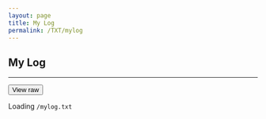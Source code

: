 ```yaml
---
layout: page
title: My Log
permalink: /TXT/mylog
---
```


## My Log
---
<script>function redirectRAW() { window.location ="https://raw.githubusercontent.com/dnswd/os211/master/TXT/mylog.txt" }</script>
<button class="btn js-toggle-dark-mode" onclick="redirectRAW()">View raw</button>
<div id="log">Loading <code>/mylog.txt</code></div>

<script id="loading">
function build(content) { return `<div class="language-bash highlighter-rouge"><div class="highlight"><pre class="highlight"><code id="mylog">${content}</code></pre></div></div>`}
function getText(){
	var request = new XMLHttpRequest();
	request.open('GET', 'https://raw.githubusercontent.com/dnswd/os211/master/TXT/mylog.txt', true);
	request.send(null);
	request.onreadystatechange = function () {
		if (request.readyState === 4 && request.status === 200) {
			document.getElementById('log').innerHTML = build(request.responseText);
		}
	}
}
getText();
document.getElementById('loading').remove()
</script>
